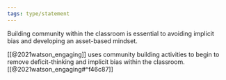 ```yaml
---
tags: type/statement
---
```

Building community within the classroom is essential to avoiding implicit bias and developing an asset-based mindset.

[[@2021watson_engaging]] uses community building activities to begin to remove deficit-thinking and implicit bias within the classroom. [[@2021watson_engaging#^f46c87]]